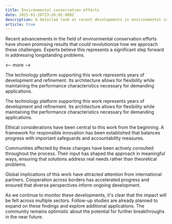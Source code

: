 ```yaml
---
title: Environmental conservation efforts
date: 2025-01-26T23:26:02.000Z
description: A detailed look at recent developments in environmental conservation efforts
article: true
---
```

Recent advancements in the field of environmental conservation efforts have shown promising results that could revolutionize how we approach these challenges. Experts believe this represents a significant step forward in addressing longstanding problems.

<-- more -->

The technology platform supporting this work represents years of development and refinement. Its architecture allows for flexibility while maintaining the performance characteristics necessary for demanding applications.

The technology platform supporting this work represents years of development and refinement. Its architecture allows for flexibility while maintaining the performance characteristics necessary for demanding applications.

Ethical considerations have been central to this work from the beginning. A framework for responsible innovation has been established that balances progress with important safeguards and accountability measures.

Communities affected by these changes have been actively consulted throughout the process. Their input has shaped the approach in meaningful ways, ensuring that solutions address real needs rather than theoretical problems.

Global implications of this work have attracted attention from international partners. Cooperation across borders has accelerated progress and ensured that diverse perspectives inform ongoing development.

As we continue to monitor these developments, it's clear that the impact will be felt across multiple sectors. Follow-up studies are already planned to expand on these findings and explore additional applications. The community remains optimistic about the potential for further breakthroughs in the near future.
